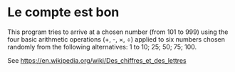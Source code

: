 # Le compte est bon

This program tries to arrive at a chosen number (from 101 to 999) using the four basic arithmetic operations (+, -, ×, ÷) applied to six numbers chosen randomly from the following alternatives: 1 to 10; 25; 50; 75; 100.

See https://en.wikipedia.org/wiki/Des_chiffres_et_des_lettres
